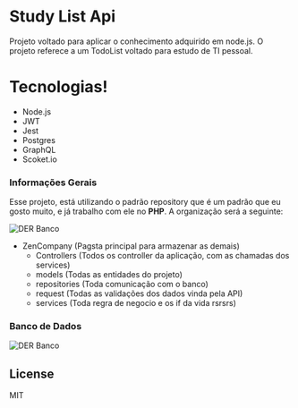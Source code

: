 # Study List Api

Projeto voltado para aplicar o conhecimento adquirido em node.js.
O projeto referece a um TodoList voltado para estudo de TI pessoal.

# Tecnologias!

- Node.js
- JWT
- Jest
- Postgres
- GraphQL
- Scoket.io

### Informações Gerais

Esse projeto, está utilizando o padrão repository que é um padrão que eu gosto muito, e já trabalho com ele no **PHP**.
A organização será a seguinte:

![DER Banco](https://i.ibb.co/XC90qjh/Captura-de-Tela-2020-02-20-a-s-08-09-00.png)

- ZenCompany (Pagsta principal para armazenar as demais)
  - Controllers (Todos os controller da aplicação, com as chamadas dos services)
  - models (Todas as entidades do projeto)
  - repositories (Toda comunicação com o banco)
  - request (Todas as validações dos dados vinda pela API)
  - services (Toda regra de negocio e os if da vida rsrsrs)

### Banco de Dados

![DER Banco](https://i.ibb.co/zRsCjKv/study-list.png)

## License

MIT
